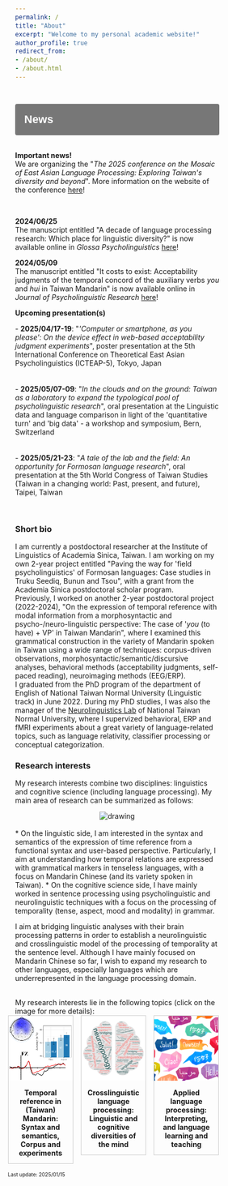 ```yaml
---
permalink: /
title: "About"
excerpt: "Welcome to my personal academic website!"
author_profile: true
redirect_from: 
- /about/
- /about.html
---
```


<br>
<style>
.collapsible {
background-color: #777;
color: white;
cursor: pointer;
padding: 18px;
width: 100%;
border: none;
text-align: left;
outline: none;
border-radius: 4px;
font-size: 22px;
}

.active, .collapsible:hover {
background-color: #555;
}

.collapsible:after {
content: '\002B';
color: white;
font-weight: bold;
float: right;
margin-left: 5px;
}

.active:after {
content: "\2212";
}

.content {
padding: 0 18px;
max-height: 0;
overflow: hidden;
transition: max-height 0.4s ease-out;
background-color: #eeeeee;
color: #e06666;
border-left: solid #777 4px;
border-radius: 4px;
font-size: 18px;
}
</style>

<body>
<button class="collapsible"><b>News</b></button>
<div class="content">
<br>
<p><b>Important news!</b><br>We are organizing the "<i>The 2025 conference on the Mosaic of East Asian Language Processing: Exploring Taiwan's diversity and beyond</i>". More information on the website of the conference <a href="https://sites.google.com/view/mealp-2025/home" target="_blank">here</a>!
</p>
<br>
<p><b>2024/06/25</b><br>The manuscript entitled "A decade of language processing research: Which place for linguistic diversity?" is now available online in <i>Glossa Psycholinguistics</i> <a href="https://doi.org/10.5070/G60111432" target="_blank">here</a>!
</p>
<p><b>2024/05/09</b><br>The manuscript entitled "It costs to exist: Acceptability judgments of the temporal concord of the auxiliary verbs <i>you</i> and <i>hui</i> in Taiwan Mandarin" is now available online in <i>Journal of Psycholinguistic Research</i> <a href="https://doi.org/10.1007/s10936-024-10086-5" target="_blank">here</a>!
</p>
<p><b>Upcoming presentation(s)</b></p>
<p>
- <b>2025/04/17-19</b>: "<i>'Computer or smartphone, as you please': On the device effect in web-based acceptability judgment experiments</i>", poster presentation at the 5th International Conference on Theoretical East Asian Psycholinguistics (ICTEAP-5), Tokyo, Japan
<br>
<br><br>
- <b>2025/05/07-09</b>: "<i>In the clouds and on the ground: Taiwan as a laboratory to expand the typological pool of psycholinguistic research</i>", oral presentation at the Linguistic data and language comparison in light of the 'quantitative turn' and 'big data' - a workshop and symposium, Bern, Switzerland
<br>
<br><br>
- <b>2025/05/21-23</b>: "<i>A tale of the lab and the field: An opportunity for Formosan language research</i>", oral presentation at the 5th World Congress of Taiwan Studies (Taiwan in a changing world: Past, present, and future), Taipei, Taiwan
<br>
</p>
</div>



<script>
var coll = document.getElementsByClassName("collapsible");
var i;

for (i = 0; i < coll.length; i++) {
coll[i].addEventListener("click", function() {
this.classList.toggle("active");
var content = this.nextElementSibling;
if (content.style.maxHeight){
content.style.maxHeight = null;
} else {
content.style.maxHeight = content.scrollHeight + "px";
} 
});
}
</script>
</body>

<br>

### Short bio

I am currently a postdoctoral researcher at the Institute of Linguistics of Academia Sinica, Taiwan. I am working on my own 2-year project entitled "Paving the way for 'field psycholinguistics' of Formosan languages: Case studies in Truku Seediq, Bunun and Tsou", with a grant from the Academia Sinica postdoctoral scholar program. 
<br>
Previously, I worked on another 2-year postdoctoral project (2022-2024), "On the expression of temporal reference with modal information from a morphosyntactic and psycho-/neuro-linguistic perspective: The case of '<i>you</i> (to have) + VP' in Taiwan Mandarin", where I examined this grammatical construction in the variety of Mandarin spoken in Taiwan using a wide range of techniques: corpus-driven observations, morphosyntactic/semantic/discursive analyses, behavioral methods (acceptability judgments, self-paced reading), neuroimaging methods (EEG/ERP).
<br>
I graduated from the PhD program of the department of English of National Taiwan Normal University (Linguistic track) in June 2022. During my PhD studies, I was also the manager of the <a href="https://sites.google.com/view/neurolinguisticslabntnu" target="_blank">Neurolinguistics Lab</a> of National Taiwan Normal University, where I supervized behavioral, ERP and fMRI experiments about a great variety of language-related topics, such as language relativity, classifier processing or conceptual categorization.

### Research interests

My research interests combine two disciplines: linguistics and cognitive science (including language processing). My main area of research can be summarized as follows:
<br>
<center>
<img src="https://aymeric-collart.github.io/images/GeneralResearch.jpg" alt="drawing" width="75%"/>
</center>
<br>
* On the linguistic side, I am interested in the syntax and semantics of the expression of time reference from a functional syntax and user-based perspective. Particularly, I aim at understanding how temporal relations are expressed with grammatical markers in tenseless languages, with a focus on Mandarin Chinese (and its variety spoken in Taiwan).
* On the cognitive science side, I have mainly worked in sentence processing using psycholinguistic and neurolinguistic techniques with a focus on the processing of temporality (tense, aspect, mood and modality) in grammar. 

I aim at bridging linguistic analyses with their brain processing patterns in order to establish a neurolinguistic and crosslinguistic model of the processing of temporality at the sentence level. Although I have mainly focused on Mandarin Chinese so far, I wish to expand my research to other languages, especially languages which are underrepresented in the language processing domain.

<br>
My research interests lie in the following  topics (click on the image for more details):


<style>

div.gallery {
border: 1px solid #ccc;
}

div.gallery:hover {
border: 1px solid #777;
}

div.gallery img {
width: 100%;
height: auto;
}

div.desc {
padding: 12px;
text-align: center;
}

* {
box-sizing: border-box;
}

.container {
display: grid; 
grid-auto-rows: 1fr; 
grid-template-columns: 32% 32% 32%; 
grid-template-rows: auto auto auto; 
gap: 15px 15px; 
grid-template-areas: 
"Project1 Project2 Project 3"; 
justify-content: center; 
justify-items: stretch; 
align-items: stretch; 
}

</style>



<div class="container">
<div class="Project1">
<div class="gallery">
<a target="_blank" href="https://aymeric-collart.github.io/projects/1-Mandarin_Syntax_Semantics_Corpus_Experiments_Temporal/">
 <img src="./../images/Project1.png" width="200" height="200">
</a>
<div class="desc">
<b>Temporal reference in (Taiwan) Mandarin: Syntax and semantics, Corpus and experiments</b></div>
</div>
</div>

<div class="Project2">
<div class="gallery">
<a target="_blank" href="https://aymeric-collart.github.io/projects/2-Crosslinguistic_Processing">
 <img src="./../images/Project2.png" width="250" height="250">
</a>
<div class="desc"><b>Crosslinguistic language processing: Linguistic and cognitive diversities of the mind</b></div>
</div>
</div>

<div class="Project3">
<div class="gallery">
<a target="_blank" href="https://aymeric-collart.github.io/projects/3-Applied_language_processing/">
 <img src="./../images/Project3.png" width="200" height="200">
</a>
<div class="desc"><b>Applied language processing: Interpreting, and language learning and teaching</b></div>
</div>
</div>

<br>
<font size="1">Last update: 2025/01/15</font>